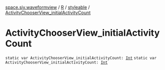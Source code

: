 [space.siy.waveformview](../../index.md) / [R](../index.md) / [styleable](index.md) / [ActivityChooserView_initialActivityCount](./-activity-chooser-view_initial-activity-count.md)

# ActivityChooserView_initialActivityCount

`static var ActivityChooserView_initialActivityCount: `[`Int`](https://kotlinlang.org/api/latest/jvm/stdlib/kotlin/-int/index.html)
`static var ActivityChooserView_initialActivityCount: `[`Int`](https://kotlinlang.org/api/latest/jvm/stdlib/kotlin/-int/index.html)